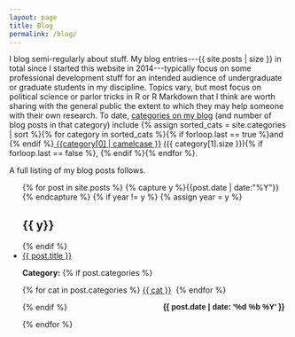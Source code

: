 ```yaml
---
layout: page
title: Blog
permalink: /blog/
---
```


I blog semi-regularly about stuff. My blog entries---{{ site.posts | size }} in total since I started this website in 2014---typically focus on some professional development stuff for an intended audience of undergraduate or graduate students in my discipline. Topics vary, but most focus on political science or parlor tricks in R or R Markdown that I think are worth sharing with the general public the extent to which they may help someone with their own research. To date, <a href="/categories">categories on my blog</a> (and number of blog posts in that category) include {% assign sorted_cats = site.categories | sort  %}{% for category in sorted_cats %}{% if forloop.last == true %}and {% endif %}<a href="/categories/#{{category[0]}}" style="font-weight:normal;"> {{category[0] | camelcase }}</a> ({{ category[1].size  }}){% if forloop.last == false %}, {% endif %}{% endfor %}. 

A full listing of my blog posts follows.


<!-- {% assign sorted_cats = site.categories | sort  %}{% for category in sorted_cats %}{% if forloop.last == true %}and {% endif %}<a href="/categories/#{{category[0]}}" style="font-weight:normal;">{{category[0] | camelcase }}</a> ({{ category[1].size  }}){% if forloop.last == false %},{% endif %} {% endfor %} -->



<ul id="archive">
{% for post in site.posts %}
  {% capture y %}{{post.date | date:"%Y"}}{% endcapture %}
  {% if year != y %}
    {% assign year = y %}
    <h2 class="blogyear">{{ y}}</h2>
  {% endif %}
<li class="archiveposturl"><span><a href="{{ post.url }}" title="{{ post.title }}">{{ post.title }}</a></span><br/>
<span class = "postlower">

<!--<strong>Author:</strong> {{post.author}} -->
<strong>Category:</strong>  {% if post.categories %}
 
  {% for cat in post.categories %}
  <a href="/categories/#{{ cat }}" title="{{ cat }}">{{ cat }}</a>&nbsp;
  {% endfor %}

{% endif %} <!-- {{ post.categories | first }} -->
<strong style="font-size:100%; font-family: 'Titillium Web', sans-serif; float:right; padding-right: .5em">{{ post.date | date: '%d %b %Y' }}</strong> 
</span> 

</li>
{% endfor %}
</ul>

<!-- {{ post.date | date: '%m %d, %Y' }} -->
